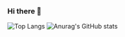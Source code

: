 ### Hi there 👋

![Top Langs](https://github-readme-stats.vercel.app/api/top-langs/?username=oddlyk&layout=compact&theme=dark)
![Anurag's GitHub stats](https://github-readme-stats.vercel.app/api?username=oddlyk&theme=dark&show_icons=true)
<!--
**oddlyk/oddlyk** is a ✨ _special_ ✨ repository because its `README.md` (this file) appears on your GitHub profile.

Here are some ideas to get you started:

- 🔭 I’m currently working on ...
- 🌱 I’m currently learning ...
- 👯 I’m looking to collaborate on ...
- 🤔 I’m looking for help with ...
- 💬 Ask me about ...
- 📫 How to reach me: ...
- 😄 Pronouns: ...
- ⚡ Fun fact: ...
-->
